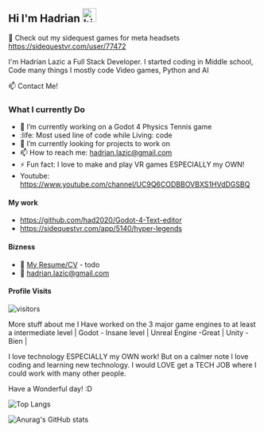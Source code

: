 ## Hi I'm Hadrian <img src="https://user-images.githubusercontent.com/1303154/88677602-1635ba80-d120-11ea-84d8-d263ba5fc3c0.gif" width="28px" height="28px" alt="hi">

🚀 Check out my sidequest games for meta headsets https://sidequestvr.com/user/77472

I'm Hadrian Lazic a Full Stack Developer. I started coding in Middle school, Code many things I mostly code Video games, Python and AI

:mailbox: Contact Me! 

### What I currently Do

- 🔭 I’m currently working on a Godot 4 Physics Tennis game
- :life: Most used line of code while Living: code
- 🤔 I’m currently looking for projects to work on
- 📫 How to reach me: hadrian.lazic@gmail.com
- ⚡ Fun fact: I love to make and play VR games ESPECIALLY my OWN!
- Youtube: https://www.youtube.com/channel/UC9Q6CODBBOVBXS1HVdDGSBQ

#### My work 

- https://github.com/had2020/Godot-4-Text-editor
- https://sidequestvr.com/app/5140/hyper-legends


#### Bizness
- :paperclip: [My Resume/CV](https://google.com) - todo
- :email: hadrian.lazic@gmail.com


#### Profile Visits 

![visitors](https://visitor-badge.glitch.me/badge?had2020=had2020)



More stuff about me 
I Have worked on the 3 major game engines to at least a intermediate level 
| Godot - Insane level | Unreal Engine -Great | Unity - Bien |


I love technology ESPECIALLY my OWN work! But on a calmer note I love coding and learning new technology. I would LOVE 
get a TECH JOB where I could work with many other people. 

Have a Wonderful day! :D

![Top Langs](https://github-readme-stats.vercel.app/api/top-langs/?username=had2020&size_weight=0.5&count_weight=0.5)

![Anurag's GitHub stats](https://github-readme-stats.vercel.app/api?username=had2020&show=reviews,discussions_started,discussions_answered,prs_merged,prs_merged_percentage)